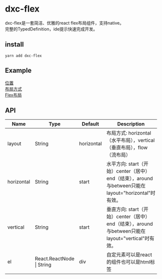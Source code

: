 # dxc-flex
dxc-flex是一套简洁、优雅的react flex布局组件，支持native。  
完整的TypedDefinition，ide提示快速完成开发。
## install

```
yarn add dxc-flex
```
## Example
[位置](http://www.dxcweb.com/api/dxc-flex/examples/simple.html)  
[布局方式](http://www.dxcweb.com/api/dxc-flex/examples/layout.html)  
[Flex布局](http://www.dxcweb.com/api/dxc-flex/examples/flex.html)  

## API
<table class="table table-bordered table-striped">
        <thead>
          <tr>
            <th style="width: 100px;">Name</th>
            <th style="width: 210px;">Type</th>
            <th>Default</th>
            <th>Description</th>
          </tr>
        </thead>
        <tbody>
          <tr>
            <td>layout</td>
            <td>String</td>
            <td>horizontal</td>
            <td>布局方式: horizontal（水平布局），vertical（垂直布局），flow（流布局）</td>
          </tr>
          <tr>
            <td>horizontal</td>
            <td>String</td>
            <td>start</td>
            <td>水平方向: start（开始）center（居中）end（结束），around与between只能在 layout="horizontal"时有效。</td>
          </tr>
          <tr>
            <td>vertical</td>
            <td>String</td>
            <td>start</td>
            <td>垂直方向: start（开始）center（居中）end（结束），around与between只能在 layout="vertical"时有效。</td>
          </tr>
          <tr>
            <td>el</td>
            <td>React.ReactNode | String</td>
            <td>div</td>
            <td>自定元素可以是react的组件也可以是html标签</td>
          </tr>
        </tbody>
      </table>

